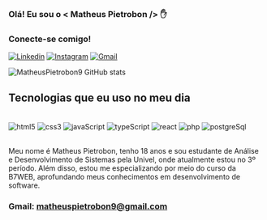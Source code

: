
### Olá! Eu sou o < Matheus Pietrobon /> ✋


### Conecte-se comigo!
[![Linkedin](https://img.shields.io/badge/LinkedIn-0077B5?style=for-the-badge&logo=linkedin&logoColor=white)](https://www.linkedin.com/in/matheus-pietrobon-0794b5323/) 
[![Instagram](https://img.shields.io/badge/Instagram-E4405F?style=for-the-badge&logo=instagram&logoColor=white)](https://www.instagram.com/matheus_pietrobon11/?hl=en)
[![Gmail](https://img.shields.io/badge/Gmail-D14836?style=for-the-badge&logo=gmail&logoColor=white)](https://mail.google.com/mail/?view=cm&fs=1&to=matheuspietrobon9@gmail.com)



![MatheusPietrobon9 GitHub stats](https://github-readme-stats.vercel.app/api?username=MatheusPietrobon9&show_icons=true&theme=transparent)

## Tecnologias que eu uso no meu dia

<div style="display: inline_block"><br/>
    <img align="center" alt="html5" src="https://img.shields.io/badge/html5-%23E34F26.svg?style=for-the-badge&logo=html5&logoColor=white" src=""/>
    <img align="center" alt="css3" src="https://img.shields.io/badge/css3-%231572B6.svg?style=for-the-badge&logo=css3&logoColor=white" />
    <img align="center" alt="javaScript" src="https://img.shields.io/badge/javascript-%23323330.svg?style=for-the-badge&logo=javascript&logoColor=%23F7DF1E" />
    <img align="center" alt="typeScript" src="https://img.shields.io/badge/typescript-%23007ACC.svg?style=for-the-badge&logo=typescript&logoColor=white" />
    <img align="center" alt="react" src="https://img.shields.io/badge/react-%2320232a.svg?style=for-the-badge&logo=react&logoColor=%2361DAFB" />
    <img align="center" alt="php" src="https://img.shields.io/badge/php-%23777BB4.svg?style=for-the-badge&logo=php&logoColor=white" />
    <img align="center" alt="postgreSql" src="https://img.shields.io/badge/postgres-%23316192.svg?style=for-the-badge&logo=postgresql&logoColor=white" />
</div> <br/>

Meu nome é Matheus Pietrobon, tenho 18 anos e sou estudante de Análise e Desenvolvimento de Sistemas pela Univel, onde atualmente estou no 3º período. Além disso, estou me especializando por meio do curso da B7WEB, aprofundando meus conhecimentos em desenvolvimento de software.

### Gmail: matheuspietrobon9@gmail.com



